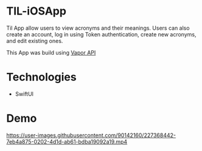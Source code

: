 # TIL-iOSApp

Til App allow users to view acronyms and their meanings. 
Users can also create an account, log in using Token authentication, create new acronyms, and edit existing ones.

This App was build using [Vapor API ](https://github.com/gyda13/TIL-Vapor-API) 

# Technologies
- SwiftUI

# Demo

https://user-images.githubusercontent.com/90142160/227368442-7eb4a875-0202-4d1d-ab61-bdba19092a19.mp4

